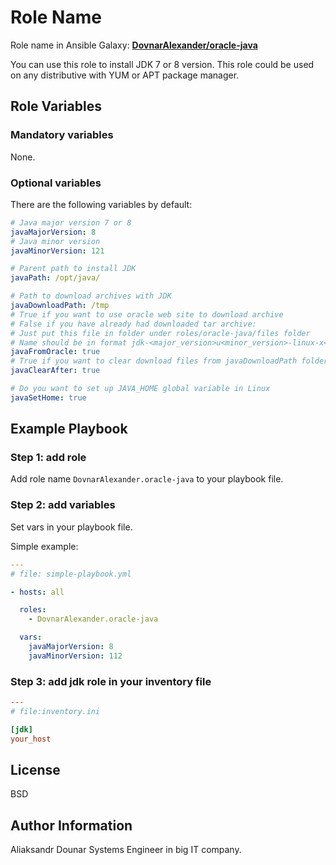 Role Name
=========

Role name in Ansible Galaxy: **[DovnarAlexander/oracle-java](https://galaxy.ansible.com/DovnarAlexander/oracle-java)**

You can use this role to install JDK 7 or 8 version.
This role could be used on any distributive with YUM or APT package manager.

Role Variables
--------------
### Mandatory variables

None.

### Optional variables

There are the following variables by default:

```yaml
# Java major version 7 or 8
javaMajorVersion: 8
# Java minor version
javaMinorVersion: 121

# Parent path to install JDK
javaPath: /opt/java/

# Path to download archives with JDK
javaDownloadPath: /tmp
# True if you want to use oracle web site to download archive
# False if you have already had downloaded tar archive:
# Just put this file in folder under roles/oracle-java/files folder
# Name should be in format jdk-<major_version>u<minor_version>-linux-x<64_or_86>.tar.gz
javaFromOracle: true
# True if you want to clear download files from javaDownloadPath folder
javaClearAfter: true

# Do you want to set up JAVA_HOME global variable in Linux
javaSetHome: true
```

Example Playbook
----------------

### Step 1: add role

Add role name `DovnarAlexander.oracle-java` to your playbook file.

### Step 2: add variables

Set vars in your playbook file.

Simple example:

```yaml
---
# file: simple-playbook.yml

- hosts: all

  roles:
    - DovnarAlexander.oracle-java

  vars:
    javaMajorVersion: 8
    javaMinorVersion: 112
```

### Step 3: add jdk role in your inventory file

```ini
---
# file:inventory.ini

[jdk]
your_host
```

License
-------

BSD

Author Information
------------------
Aliaksandr Dounar
Systems Engineer in big IT company.